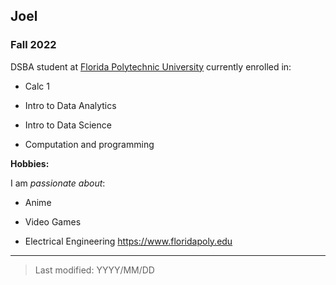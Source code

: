 ## Joel

### Fall 2022

DSBA student at [Florida Polytechnic University](https://www.floridapoly.edu) currently enrolled in: 

- Calc 1

- Intro to Data Analytics

- Intro to Data Science

- Computation and programming

**Hobbies:**

I am _passionate about_: 

- Anime

- Video Games

- Electrical Engineering <https://www.floridapoly.edu>

***

> Last modified: YYYY/MM/DD
